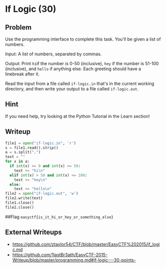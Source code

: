 # If Logic (30)

## Problem

Use the programming interface to complete this task. You&#39;ll be given a list of numbers.

Input: A list of numbers, separated by commas.

Output: Print `hi`if the number is 0-50 (inclusive), `hey` if the number is 51-100 (inclusive), and `hello` if anything else. Each greeting should have a linebreak after it.

Read the input from a file called&nbsp;`if-logic.in`&nbsp;that&#39;s in the current working directory, and then write your output to a file called&nbsp;`if-logic.out`.

## Hint

If you need help, try looking at the Python Tutorial in the Learn section!

## Writeup
```python
file1 = open("if-logic.in", 'r')
s = file1.read().strip()
a = s.split(",")
text = ""
for x in a:
  if int(x) >= 0 and int(x) <= 50:
    text += "hi\n"
  elif int(x) > 50 and int(x) <= 100:
    text += "hey\n"
  else:
    text += "hello\n"
file2 = open("if-logic.out", 'w')
file2.write(text)
file1.close()
file2.close()

```

##Flag
`easyctf{is_it_hi_or_hey_or_something_else}`

## External Writeups

* https://github.com/ztaylor54/CTF/blob/master/EasyCTF%202015/if_logic.md
* https://github.com/1lastBr3ath/EasyCTF-2015-Writeup/blob/master/programming.md#if-logic---30-points-
